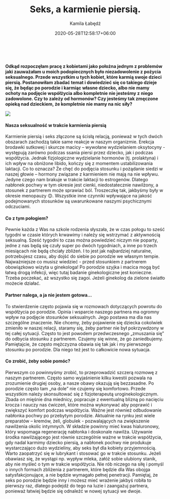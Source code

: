 ﻿---
title: "Seks, a karmienie piersią."
date: 2020-05-28T12:58:17+06:00
image: images/blog/seksakarmieniemale.png
author: Kamila Łabędź
---
﻿﻿

**Odkąd rozpoczęłam pracę z kobietami jako położna jednym z problemów jaki zauważałam u moich podopiecznych było niezadowolenie z pożycia seksualnego. Przede wszystkim u tych kobiet, które karmią swoje dzieci piersią. Postanowiłam zbadać temat i dowiedzieć się co takiego dzieje się, że będąc po porodzie i karmiąc własne dziecko, albo nie mamy ochoty na podjęcie współżycia albo kompletnie nie jesteśmy z niego zadowolone.  Czy to zależy od hormonów? Czy jesteśmy tak zmęczone opieką nad dzieckiem, że kompletnie nie mamy na nic siły?**

![](/images/blog/seksakarmienieduze.png)
#### Nasza seksualność w trakcie karmienia piersią

Karmienie piersią i seks złączone są ścisłą relacją, ponieważ w tych dwóch obszarach zachodzą takie same reakcje w naszym organizmie. Erekcja brodawki sutkowej i skurcze macicy – wywołane wydzielaniem oksytocyny - występują zarówno podczas ssania piersi przez dziecko, jak i podczas współżycia. Jednak fizjologiczne wydzielanie hormonów (tj. prolaktyna) i ich wpływ na obniżone libido, kończy się z momentem ustabilizowania laktacji. Co to oznacza? Że chęć do podjęcia stosunku i pożądanie siedzi w naszej głowie – hormony związane z karmieniem nie mają na nie wpływu. Jedyne czego nam brakuje w trakcie laktacji to estrogenów. Dlatego nabłonek pochwy w tym okresie jest cienki, niedostatecznie nawilżony, a stosunek z partnerem może sprawiać ból. Troszeczkę tak, jakbyśmy były w okresie menopauzy 😊. Wszystkie inne czynniki wpływające na jakość podejmowanych stosunków są uwarunkowane naszymi psychicznymi odczuciami.

#### Co z tym połogiem?

Pewnie każda z Was na szkole rodzenia słyszała, że w czas połogu to sześć tygodni w czasie których krwawimy i należy się wstrzymać z aktywnością seksualną. Sześć tygodni to czas można powiedzieć niczym nie poparty, jedne z nas będą się czuły super po dwóch tygodniach, a inne po trzech miesiącach nie będą chciały zbliżeń. I to jest jak najbardziej naturalne, potrzebujesz czasu, aby dojść do siebie po porodzie we własnym tempie. Najważniejsze co musisz wiedzieć - przed stosunkiem z partnerem obowiązkowo wizyta u ginekologa! Po porodzie szyjka i macica mogą być łatwą drogą infekcji, więc tutaj badanie ginekologiczne jest konieczne. Trzeba poczekać, aż wszystko się zagoi. Jeżeli ginekolog da zielone światło możecie działać. 


#### Partner nalega, a ja nie jestem gotowa…

To stwierdzenie często pojawia się w rozmowach dotyczących powrotu do współżycia po porodzie. Opinia i wsparcie naszego partnera ma ogromny wpływ na podjęcie stosunków seksualnych. Jego postawa ma dla nas szczególne znaczenie. Nie chcemy, żeby pojawienie się dziecka cokolwiek zmieniło w naszej relacji, staramy się, żeby partner nie był pokrzywdzony w tej całej sytuacji. Często to jest powodem przedwczesnego „zmuszania się” do odbycia stosunku z partnerem. Czujemy się winne, że go zaniedbujemy. Pamiętajcie, że często mężczyzna obawia się tak jak i my pierwszego stosunku po porodzie. Dla niego też jest to całkowicie nowa sytuacja.

#### Co zrobić, żeby sobie pomóc?

Pierwszym co powinnyśmy zrobić, to przeprowadzić szczerą rozmowę z naszym partnerem. Często samo wyjaśnienie kilku kwestii pozwala na zrozumienie drugiej osoby, a nasze obawy okazują się bezzasadne. Po porodzie często tam „na dole” nie czujemy się komfortowo. Przede wszystkim należy skonsultować się z fizjoterapeutą uroginekologicznym. Zbada on mięśnie dna miednicy, popracuje z ewentualną blizną po nacięciu krocza i nauczy nas ćwiczeń, które można wykonywać aby poprawić i zwiększyć komfort podczas współżycia. Ważne jest również odbudowanie nabłonka pochwy po przebytym porodzie. Aktualnie na rynku jest wiele preparatów – kremów, żeli, globulek -  pozwalających na zwiększenie nawilżenia okolic intymnych. W składzie powinny mieć kwas hialuronowy, który wspomaga regenerację nabłonka i doskonale nawilża. Używanie środka nawilżającego jest równie szczególnie ważne w trakcie współżycia, gdy nadal karmimy dziecko piersią, a nabłonek pochwy nie produkuje wystarczająco dużo wydzieliny, aby seks był dla kobiety przyjemnością. Warto zaopatrzyć się w lubrykant i stosować go w trakcie stosunku. Jeżeli obawiasz się, że wystąpi np. wypływ mleka, załóż sobie ulubiony stanik, aby nie myśleć o tym w trakcie współżycia.  Nie rób niczego na siłę i pomyśl o innych formach zbliżenia z partnerem, które będzie dla Was obojga satysfakcjonujące, a nie będzie wymagało pełnej penetracji.  Pamiętaj, że seks po porodzie będzie inny i możesz mieć wrażenie jakbyś robiła to pierwszy raz, dlatego podejdź do tego na luzie i zaangażuj partnera, ponieważ łatwiej będzie się odnaleźć w nowej sytuacji we dwoje. 
